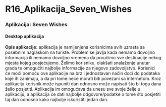 # R16_Aplikacija_Seven_Wishes

### Aplikacija: Seven Wishes 

#### Desktop aplikacija 

**Opis aplikacije:** aplikacija je namijenjena korisnicima svih uzrasta sa posebnim naglaskom na turiste. Problem se javlja kada nemamo dovoljno informacija ili nemamo dovoljno vremena da proučimo sve destinacije nekog mjesta kojeg posjećujemo. Želimo korisniku, olakšati snalaženje unutar grada te omogućiti najbolje informacije za njegovo zadovoljstvo. Korisnici će moći pomoću ove aplikacije na brz i jednostavan način doći do podataka koje ih zanimaju, a da pri tome neće morati biti povezani sa internetom. Kroz aplikaciju korisnik može ispuniti dan odnosno može napisati što bi toga dana želio posjetiti. Aplikacija im omogućava da unesu sve svoje želje u aplikaciju, a aplikacija će dati najbolje odgovore/podatke o tome što posjetiti taj dan odnosno kako najbolje iskoristiti jedan dan.
